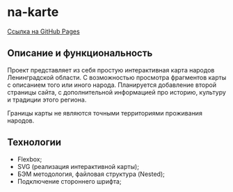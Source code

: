 # na-karte
[Ссылка на GitHub Pages](https://yaroslav-chertov.github.io/na-karte/)

## Описание и функциональность

Проект представляет из себя простую интерактивная карта народов Ленинградской области. С возможностью просмотра фрагментов карты с описанием того или иного народа. Планируется добавление второй страницы сайта, с дополнительной информацией про историю, культуру и традиции этого региона.

Границы карты не являются точными территориями проживания народов.

## Технологии

* Flexbox;
* SVG (реализация интерактивной карты);
* БЭМ методология, файловая структура (Nested);
* Подключение стороннего шрифта;
